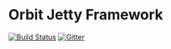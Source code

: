Orbit Jetty Framework
============
[![Build Status](https://img.shields.io/travis/electronicarts/orbit-jetty.svg)](https://travis-ci.org/electronicarts/orbit-jetty)
[![Gitter](https://img.shields.io/badge/style-Join_Chat-ff69b4.svg?style=flat&label=gitter)](https://gitter.im/electronicarts/orbit?utm_source=badge&utm_medium=badge&utm_campaign=pr-badge)